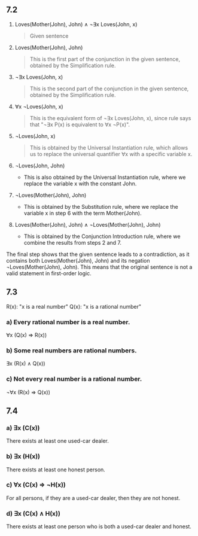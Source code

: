 ## 7.2
1. Loves(Mother(John), John) ∧ ¬∃x Loves(John, x)
   > Given sentence

2. Loves(Mother(John), John)
   >This is the first part of the conjunction in the given sentence, obtained by the Simplification rule.

3. ¬∃x Loves(John, x)
   > This is the second part of the conjunction in the given sentence, obtained by the Simplification rule.

4. ∀x ¬Loves(John, x)
   >This is the equivalent form of ¬∃x Loves(John, x), since rule says that "¬∃x P(x) is equivalent to ∀x ¬P(x)".

5. ¬Loves(John, x)
   > This is obtained by the Universal Instantiation rule, which allows us to replace the universal quantifier ∀x with a specific variable x.

6. ¬Loves(John, John)
   - This is also obtained by the Universal Instantiation rule, where we replace the variable x with the constant John.

7. ¬Loves(Mother(John), John)
   - This is obtained by the Substitution rule, where we replace the variable x in step 6 with the term Mother(John).

8. Loves(Mother(John), John) ∧ ¬Loves(Mother(John), John)
   - This is obtained by the Conjunction Introduction rule, where we combine the results from steps 2 and 7.

The final step shows that the given sentence leads to a contradiction, as it contains both Loves(Mother(John), John) and its negation ¬Loves(Mother(John), John). This means that the original sentence is not a valid statement in first-order logic.

## 7.3

R(x): "x is a real number"
Q(x): "x is a rational number"

### a) Every rational number is a real number.
∀x (Q(x) ⇒ R(x))

### b) Some real numbers are rational numbers.
∃x (R(x) ∧ Q(x))

### c) Not every real number is a rational number.
¬∀x (R(x) ⇒ Q(x))

## 7.4
### a) ∃x (C(x))
There exists at least one used-car dealer.

### b) ∃x (H(x))
There exists at least one honest person.

### c) ∀x (C(x) ⇒ ¬H(x))
For all persons, if they are a used-car dealer, then they are not honest.

### d) ∃x (C(x) ∧ H(x))
There exists at least one person who is both a used-car dealer and honest.

